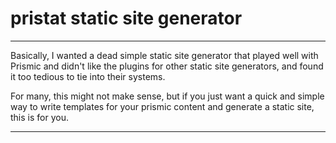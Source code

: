 # pristat static site generator

---

Basically, I wanted a dead simple static site generator that played well with Prismic and didn't like the plugins for other static site generators, and found it too tedious to tie into their systems.

For many, this might not make sense, but if you just want a quick and simple way to write templates for your prismic content and generate a static site, this is for you.

---

